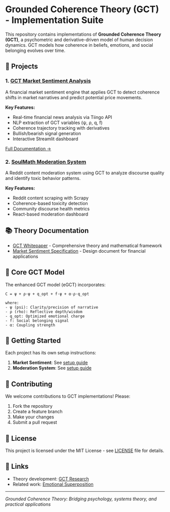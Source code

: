 # Grounded Coherence Theory (GCT) - Implementation Suite

This repository contains implementations of **Grounded Coherence Theory (GCT)**, a psychometric and derivative-driven model of human decision dynamics. GCT models how coherence in beliefs, emotions, and social belonging evolves over time.

## 🧠 Projects

### 1. [GCT Market Sentiment Analysis](./gct-market-sentiment/)
A financial market sentiment engine that applies GCT to detect coherence shifts in market narratives and predict potential price movements.

**Key Features:**
- Real-time financial news analysis via Tiingo API
- NLP extraction of GCT variables (ψ, ρ, q, f)
- Coherence trajectory tracking with derivatives
- Bullish/bearish signal generation
- Interactive Streamlit dashboard

[Full Documentation →](./gct-market-sentiment/README.md)

### 2. [SoulMath Moderation System](./soulmath-moderation-system/)
A Reddit content moderation system using GCT to analyze discourse quality and identify toxic behavior patterns.

**Key Features:**
- Reddit content scraping with Scrapy
- Coherence-based toxicity detection
- Community discourse health metrics
- React-based moderation dashboard

## 📚 Theory Documentation

- [GCT Whitepaper](./docs/WHITEPAPER.md) - Comprehensive theory and mathematical framework
- [Market Sentiment Specification](./docs/SPEC-1-Market-Sentiment-Engine.md) - Design document for financial applications

## 🔬 Core GCT Model

The enhanced GCT model (eGCT) incorporates:

```
C = ψ + ρ·ψ + q_opt + f·ψ + α·ρ·q_opt

where:
- ψ (psi): Clarity/precision of narrative
- ρ (rho): Reflective depth/wisdom
- q_opt: Optimized emotional charge
- f: Social belonging signal
- α: Coupling strength
```

## 🚀 Getting Started

Each project has its own setup instructions:

1. **Market Sentiment**: See [setup guide](./gct-market-sentiment/README.md#-quick-start)
2. **Moderation System**: See [setup guide](./soulmath-moderation-system/README.md)

## 🤝 Contributing

We welcome contributions to GCT implementations! Please:
1. Fork the repository
2. Create a feature branch
3. Make your changes
4. Submit a pull request

## 📄 License

This project is licensed under the MIT License - see [LICENSE](./LICENSE) file for details.

## 🔗 Links

- Theory development: [GCT Research](https://github.com/GreatPyreneseDad/GCT)
- Related work: [Emotional Superposition](./docs/WHITEPAPER.md#emotional-superposition)

---

*Grounded Coherence Theory: Bridging psychology, systems theory, and practical applications*
